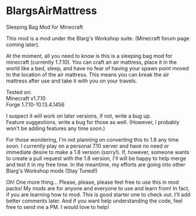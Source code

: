 # BlargsAirMattress
Sleeping Bag Mod for Minecraft

This mod is a mod under the Blarg's Workshop suite. (Minecraft forum page coming later).

At the moment, all you need to know is this is a sleeping bag mod for minecraft (currently 1.7.10).  You can craft an air mattress, place it in the world like a bed, sleep, and have no fear of having your spawn point moved to the location of the air mattress.  This means you can break the air mattress after use and take it with you on your travels.

Tested on:<br/>
Minecraft v1.7.10<br/>
Forge 1.7.10-10.13.4.1456

I suspect it will work on later versions, if not, write a bug up.<br/>
Feature suggestions, write a bug for those as well. (However, I probably won't be adding features any time soon.)

For those wondering, I'm not planning on converting this to 1.8 any time soon.  I currently play on a personal 7.10 server and have no need or immediate desire to make a 1.8 version (sorry!).  If, however, someone wants to create a pull request with the 1.8 version, I'll will be happy to help merge and test it in my free time.  In the meantime, my efforts are going into other Blarg's Workshop mods (Stay Tuned!)

Oh! One more thing... Please, please, please feel free to use this in mod packs!  My mods are for anyone and everyone to use and learn from!  In fact, if you are learning how to mod.  This is good starter one to check out.  I'll add better comments later.  And if you want help understanding the code, feel free to send me a PM.  I would love to help!
